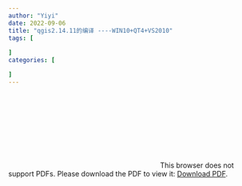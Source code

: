 ```yaml
---
author: "Yiyi"
date: 2022-09-06
title: "qgis2.14.11的编译 ----WIN10+QT4+VS2010"
tags: [
 
]
categories: [

]
---
```


<object data="http://Braveoneone.github.io/static/GIS1.1.pdf" type="application/pdf" width="700px" height="700px"> 
    <embed src="http://Braveoneone.github.io/static/GIS1.1.pdf"> 
     This browser does not support PDFs. Please download the PDF to view it: <a href="http://Braveoneone.github.io/static/GIS1.1.pdf">Download PDF</a>.</p> 
    </embed> 
</object> 
